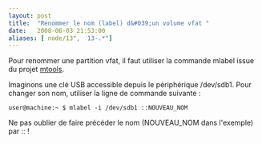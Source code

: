 ```yaml
---
layout: post
title:  "Renommer le nom (label) d&#039;un volume vfat "
date:   2008-06-03 21:53:00
aliases: [ node/13",  13-.*"]
---
```

Pour renommer une partition vfat, il faut utiliser la commande mlabel
issue du projet [mtools](http://mtools.linux.lu/).

Imaginons une clé USB accessible depuis le périphérique /dev/sdb1. Pour
changer son nom, utiliser la ligne de commande suivante :

    user@machine:~ $ mlabel -i /dev/sdb1 ::NOUVEAU_NOM

Ne pas oublier de faire précéder le nom (NOUVEAU\_NOM dans l'exemple)
par :: !

